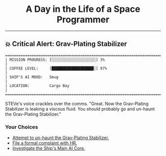 <h1 align="center">A Day in the Life of a Space Programmer</h1>

---

<h2 id="node-36">💥 Critical Alert: Grav-Plating Stabilizer</h2>

```
========================================================================
| MISSION PROGRESS: [░░░░░░░░░░░░░░░░░░░░] 3%                                  |
| COFFEE LEVEL:     [███████████████████░] 97%                                 |
| SHIP'S AI MOOD:   Smug                                                       |
| LOCATION:         Cargo Bay                                                  |
========================================================================
```

STEVe's voice crackles over the comms. "Great. Now the Grav-Plating Stabilizer is leaking a viscous fluid. You should probably go and un-haunt the Grav-Plating Stabilizer."



### Your Choices

*   [Attempt to un-haunt the Grav-Plating Stabilizer.](./README-0041.md)
*   [File a formal complaint with HR.](./README-0043.md)
*   [Investigate the Ship's Main AI Core.](./README-0039.md)
